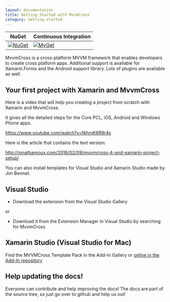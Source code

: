 ```yaml
---
layout: documentation
title: Getting Started with MvvmCross
category: Getting-started
---
```

NuGet | Continuous Integration
-------|-----------
[![NuGet](https://img.shields.io/nuget/v/MvvmCross.svg)](https://www.nuget.org/packages/MvvmCross/) | [![MyGet](https://img.shields.io/myget/mvvmcross/v/MvvmCross.svg)](https://www.myget.org/F/mvvmcross/api/v3/index.json)

MvvmCross is a cross-platform MVVM framework that enables developers to create cross platform apps. Additional support is available for Xamarin.Forms and the Android support library. Lots of plugins are available as well.
## Your first project with Xamarin and MvvmCross

Here is a video that will help you creating a project from scratch with Xamarin and MvvmCross.

It gives all the detailed steps for the Core PCL, iOS, Android and Windows Phone apps.

https://www.youtube.com/watch?v=NihmK6R9r4s

Here is the article that contains the text version:

http://jonathanroux.com/2016/02/09/mvvmcross-4-and-xamarin-project-setup/

You can also install templates for Visual Studio and Xamarin Studio made by Jim Bennet.

## Visual Studio

* Download the extension from the Visual Studio Gallery

or

* Download it from the Extension Manager in Visual Studio by searching for MvvmCross

## Xamarin Studio (Visual Studio for Mac)

Find the MVVMCross Template Pack in the Add-In Gallery or [online in the Add-In repository](http://addins.monodevelop.com/Project/Index/227) 
## Help updating the docs!

Everyone can contribute and help improving the docs! The docs are part of the source tree, so just go over to github and help us out!
